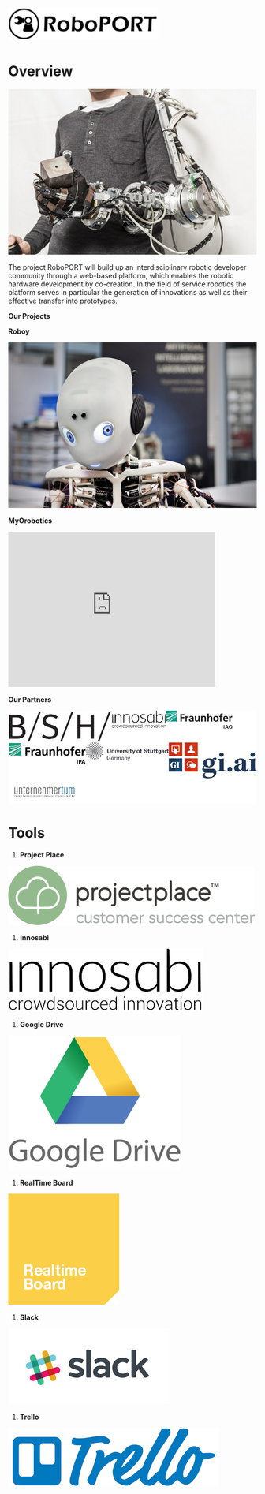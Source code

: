 # ![](/images/Logo.jpg)
# Overview

![](/images/main.jpg)

The project RoboPORT will build up an interdisciplinary robotic developer community through a web-based platform, which enables the robotic hardware development by co-creation. In the field of service robotics the platform serves in particular the generation of innovations as well as their effective transfer into prototypes.

**Our Projects**


**Roboy**


![](/images/Roboy.jpg)

**MyOrobotics**


<iframe width="420" height="315" src="http://www.youtube.com/embed/da2WufEHOt0" frameborder="0" allowfullscreen></iframe>


**Our Partners**

![](/images/partners.jpg)


# Tools
1. **Project Place**

![](/images/project-place.jpg)

1. **Innosabi**

![](/images/innosabi.jpg)

1. **Google Drive**

![](/images/google-drive.jpg)

1. **RealTime Board**

![](/images/realtime-board.jpg)

1. **Slack**

![](/images/slack.jpg)

1. **Trello**

![](/images/trello.jpg)
